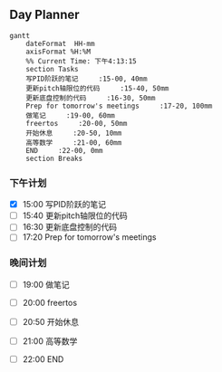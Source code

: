 ## Day Planner
```mermaid
gantt
    dateFormat  HH-mm
    axisFormat %H:%M
    %% Current Time: 下午4:13:15
    section Tasks
    写PID阶跃的笔记     :15-00, 40mm
    更新pitch轴限位的代码     :15-40, 50mm
    更新底盘控制的代码     :16-30, 50mm
    Prep for tomorrow's meetings     :17-20, 100mm
    做笔记     :19-00, 60mm
    freertos     :20-00, 50mm
    开始休息     :20-50, 10mm
    高等数学     :21-00, 60mm
    END     :22-00, 0mm
    section Breaks

```

### 下午计划



- [x] 15:00 写PID阶跃的笔记
- [ ] 15:40 更新pitch轴限位的代码
- [ ] 16:30 更新底盘控制的代码
- [ ] 17:20 Prep for tomorrow's meetings

### 晚间计划
- [ ] 19:00 做笔记
- [ ] 20:00 freertos
- [ ] 20:50 开始休息
- [ ] 21:00 高等数学

- [ ] 22:00 END